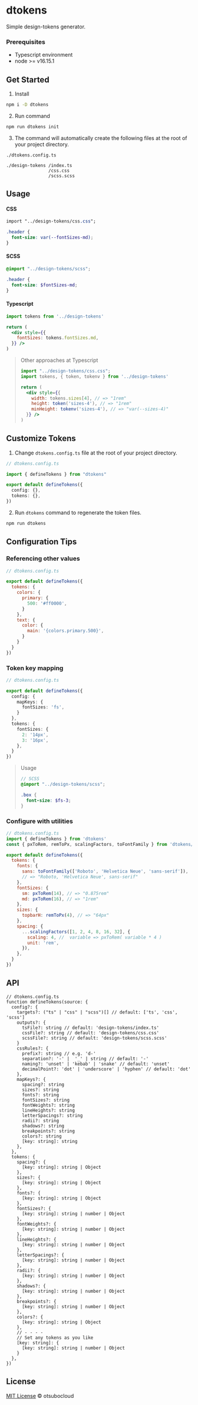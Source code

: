 # dtokens

Simple design-tokens generator.

### Prerequisites 
- Typescript environment
- node >= v16.15.1

## Get Started
1. Install
```sh
npm i -D dtokens
```
2. Run command
```sh
npm run dtokens init
```

3. The command will automatically create the following files at the root of your project directory.
```
./dtokens.config.ts

./design-tokens /index.ts
                /css.css
                /scss.scss
```



## Usage


#### CSS
```css
import "../design-tokens/css.css";

.header {
  font-size: var(--fontSizes-md);
}
```

#### SCSS
```scss
@import "../design-tokens/scss";

.header {
  font-size: $fontSizes-md;
}
```

#### Typescript
```jsx
import tokens from '../design-tokens'

return (
  <div style={{
    fontSizes: tokens.fontSizes.md,
  }} />
)
```

> Other approaches at Typescript
> ```jsx
> import "../design-tokens/css.css";
> import tokens, { token, tokenv } from '../design-tokens'
> 
> return (
>   <div style={{
>     width: tokens.sizes[4], // => "1rem"
>     height: token('sizes-4'), // => "1rem"
>     minHeight: tokenv('sizes-4'), // => "var(--sizes-4)"
>   }} />
> )
> ```

## Customize Tokens

1. Change `dtokens.config.ts` file at the root of your project directory.

```ts
// dtokens.config.ts

import { defineTokens } from "dtokens"

export default defineTokens({
  config: {},
  tokens: {},
})
```

2. Run `dtokens` command to regenerate the token files.
```sh
npm run dtokens
```


## Configuration Tips

### Referencing other values

```js
// dtokens.config.ts

export default defineTokens({
  tokens: {
    colors: {
      primary: {
        500: '#ff0000',
      }
    },
    text: {
      color: {
        main: '{colors.primary.500}',
      }
    }
  }
})
```

### Token key mapping

```ts
// dtokens.config.ts

export default defineTokens({
  config: {
    mapKeys: {
      fontSizes: 'fs',
    }
  },
  tokens: {
    fontSizes: {
      2: '14px',
      3: '16px',
    },
  }
})
```

> Usage 
> ```scss
> // SCSS
> @import "../design-tokens/scss";
> 
> .box {
>   font-size: $fs-3;
> }
> ```
### Configure with utilities

```js
// dtokens.config.ts
import { defineTokens } from 'dtokens'
const { pxToRem, remToPx, scalingFactors, toFontFamily } from 'dtokens/utils'

export default defineTokens({
  tokens: {
    fonts: {
      sans: toFontFamily(['Roboto', 'Helvetica Neue', 'sans-serif']),
      // => "Roboto, 'Helvetica Neue', sans-serif"
    },
    fontSizes: {
      sm: pxToRem(14), // => "0.875rem"
      md: pxToRem(16), // => "1rem"
    },
    sizes: {
      topbarH: remToPx(4), // => "64px"
    },
    spacing: {
      ...scalingFactors([1, 2, 4, 8, 16, 32], {
        scaling: 4, //  variable => pxToRem( variable * 4 )
        unit: 'rem',
      }),
    },
  }
})
```

## API
```tsx
// dtokens.config.ts
function defineTokens(source: {
  config?: {
    targets?: ("ts" | "css" | "scss")[] // default: ['ts', 'css', 'scss']
    outputs?: {
      tsFile?: string // default: 'design-tokens/index.ts'
      cssFile?: string // default: 'design-tokens/css.css'
      scssFile?: string // default: 'design-tokens/scss.scss'
    }
    cssRules?: {
      prefix?: string // e.g. 'd-'
      separation?: '-' |  '_' | string // default: '-'
      naming?: 'unset' | 'kebab' | 'snake' // default: 'unset'
      decimalPoint?: 'dot' | 'underscore' | 'hyphen' // default: 'dot'
    },
    mapKeys?: {
      spacing?: string
      sizes?: string
      fonts?: string
      fontSizes?: string
      fontWeights?: string
      lineHeights?: string
      letterSpacings?: string
      radii?: string
      shadows?: string
      breakpoints?: string
      colors?: string
      [key: string]: string
    },
  },
  tokens: {
    spacing?: {
      [key: string]: string | Object
    },
    sizes?: {
      [key: string]: string | Object
    },
    fonts?: {
      [key: string]: string | Object
    },
    fontSizes?: {
      [key: string]: string | number | Object
    },
    fontWeights?: {
      [key: string]: string | number | Object
    },
    lineHeights?: {
      [key: string]: string | number | Object
    },
    letterSpacings?: {
      [key: string]: string | number | Object
    },
    radii?: {
      [key: string]: string | number | Object
    },
    shadows?: {
      [key: string]: string | number | Object
    },
    breakpoints?: {
      [key: string]: string | number | Object
    },
    colors?: {
      [key: string]: string | Object
    },
    // - - - -
    // Set any tokens as you like
    [key: string]: {
      [key: string]: string | number | Object
    }
  },
}) 
```


## License

[MIT License](https://andreasonny.mit-license.org/2019) © otsubocloud
